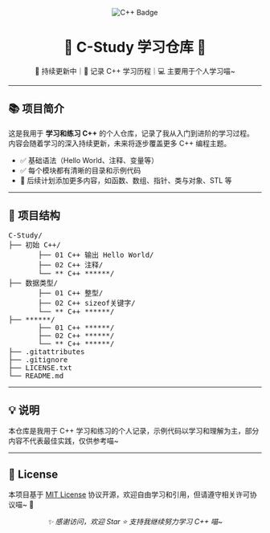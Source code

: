 ﻿<p align="center">
  <img src="https://img.shields.io/badge/C++-Learning-blue?style=flat-square&logo=c%2B%2B" alt="C++ Badge"/>
</p>

<h1 align="center">🌟 C-Study 学习仓库 🌟</h1>

<p align="center">
  🚀 持续更新中｜📘 记录 C++ 学习历程｜💻 主要用于个人学习喵~
</p>

<hr>

<h2>📚 项目简介</h2>

<p>
这是我用于 <strong>学习和练习 C++</strong> 的个人仓库，记录了我从入门到进阶的学习过程。
内容会随着学习的深入持续更新，未来将逐步覆盖更多 C++ 编程主题。
</p>

<ul>
  <li>✅ 基础语法（Hello World、注释、变量等）</li>
  <li>✅ 每个模块都有清晰的目录和示例代码</li>
  <li>📌 后续计划添加更多内容，如函数、数组、指针、类与对象、STL 等</li>
</ul>

<hr>

<h2>📂 项目结构</h2>

<pre>
C-Study/
├── 初始 C++/
	   ├── 01 C++ 输出 Hello World/
	   ├── 02 C++ 注释/
	   └── ** C++ ******/
├── 数据类型/
	   ├── 01 C++ 整型/
	   ├── 02 C++ sizeof关键字/
	   └── ** C++ ******/
├── ******/
	   ├── 01 C++ ******/
	   ├── 02 C++ ******/
	   └── ** C++ ******/
├── .gitattributes
├── .gitignore
├── LICENSE.txt
└── README.md
</pre>

<hr>

<h2>💡 说明</h2>

<p>
本仓库是我用于 C++ 学习和练习的个人记录，示例代码以学习和理解为主，部分内容不代表最佳实践，仅供参考喵~
</p>

<hr>

<h2>📄 License</h2>

<p>
本项目基于 <a href="./LICENSE.txt">MIT License</a> 协议开源，欢迎自由学习和引用，但请遵守相关许可协议喵~ 🐾
</p>

<p align="center">
  <em>✨ 感谢访问，欢迎 Star ⭐️ 支持我继续努力学习 C++ 喵~</em>
</p>
